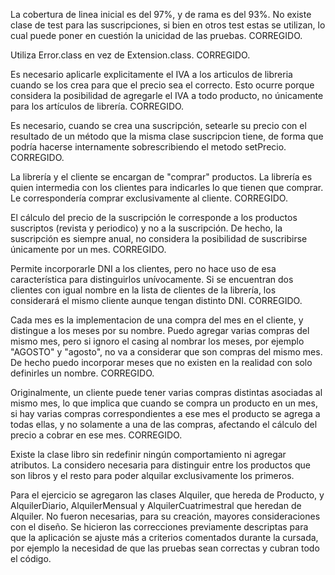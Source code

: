 La cobertura de linea inicial es del 97%, y de rama es del 93%. No existe clase de test para las suscripciones, si bien en otros test estas se utilizan, lo cual puede poner en cuestión la unicidad de las pruebas. CORREGIDO.

Utiliza Error.class en vez de Extension.class. CORREGIDO.

Es necesario aplicarle explicitamente el IVA a los articulos de libreria cuando se los crea para que el precio sea el correcto. Esto ocurre porque considera la posibilidad de agregarle el IVA a todo producto, no únicamente para los artículos de librería. CORREGIDO.

Es necesario, cuando se crea una suscripción, setearle su precio con el resultado de un método que la misma clase suscripcion tiene, de forma que podría hacerse internamente sobrescribiendo el metodo setPrecio. CORREGIDO.

La librería y el cliente se encargan de "comprar" productos. La librería es quien intermedia con los clientes para indicarles lo que tienen que comprar. Le correspondería comprar exclusivamente al cliente. CORREGIDO.

El cálculo del precio de la suscripción le corresponde a los productos suscriptos (revista y periodico) y no a la suscripción. De hecho, la suscripción es siempre anual, no considera la posibilidad de suscribirse únicamente por un mes. CORREGIDO.

Permite incorporarle DNI a los clientes, pero no hace uso de esa característica para distinguirlos unívocamente. Si se encuentran dos clientes con igual nombre en la lista de clientes de la librería, los considerará el mismo cliente aunque tengan distinto DNI. CORREGIDO.

Cada mes es la implementacion de una compra del mes en el cliente, y distingue a los meses por su nombre. Puedo agregar varias compras del mismo mes, pero si ignoro el casing al nombrar los meses, por ejemplo "AGOSTO" y "agosto", no va a considerar que son compras del mismo mes. De hecho puedo incorporar meses que no existen en la realidad con solo definirles un nombre. CORREGIDO.

Originalmente, un cliente puede tener varias compras distintas asociadas al mismo mes, lo que implica que cuando se compra un producto en un mes, si hay varias compras correspondientes a ese mes el producto se agrega a todas ellas, y no solamente a una de las compras, afectando el cálculo del precio a cobrar en ese mes. CORREGIDO.

Existe la clase libro sin redefinir ningún comportamiento ni agregar atributos. La considero necesaria para distinguir entre los productos que son libros y el resto para poder alquilar exclusivamente los primeros.

Para el ejercicio se agregaron las clases Alquiler, que hereda de Producto, y AlquilerDiario, AlquilerMensual y AlquilerCuatrimestral que heredan de Alquiler. No fueron necesarias, para su creación, mayores consideraciones con el diseño. Se hicieron las correcciones previamente descriptas para que la aplicación se ajuste más a criterios comentados durante la cursada, por ejemplo la necesidad de que las pruebas sean correctas y cubran todo el código.


